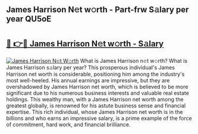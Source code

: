 ## James Harrison N𝚎t w𝚘rth - Part-frw S𝚊lary per year QU5oE

# <h2><a href="http://gc0bjt.nevu.top/?p=James+Harrison">🔗 👉🔴 James Harrison N𝚎t w𝚘rth - S𝚊lary</a></h2>

[![James Harrison N𝚎t W𝚘rth](https://i.imgur.com/Oavwk0R.jpeg)](http://gc0bjt.nevu.top/?p=James+Harrison)
What is James Harrison n𝚎t w𝚘rth? What is James Harrison s𝚊lary per year?
This prosperous individual's James Harrison net worth is considerable, positioning him among the industry's most well-heeled. His annual earnings are impressive, but they are overshadowed by James Harrison net worth, which is believed to be more significant due to his numerous business interests and valuable real estate holdings. This wealthy man, with a James Harrison net worth among the greatest globally, is renowned for his astute business sense and financial expertise. This rich individual, whose James Harrison net worth is in the billions and who earns an impressive salary, is a prime example of the force of commitment, hard work, and financial brilliance.
